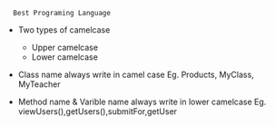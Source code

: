       Best Programing Language

* Two types of camelcase
    - Upper camelcase
    - Lower camelcase      

* Class name always write in camel case Eg. Products, MyClass, MyTeacher

* Method name & Varible name always write in lower camelcase Eg. viewUsers(),getUsers(),submitFor,getUser 









